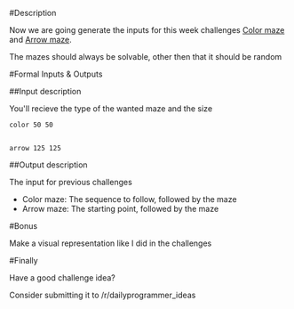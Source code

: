 #Description

Now we are going generate the inputs for this week challenges [Color maze](https://www.reddit.com/r/dailyprogrammer/comments/6qutez/20170801_challenge_325_easy_color_maze/) and [Arrow maze](https://www.reddit.com/r/dailyprogrammer/comments/6rb98p/20170803_challenge_325_intermediate_arrow_maze/).

The mazes should always be solvable, other then that it should be random

#Formal Inputs & Outputs

##Input description

You'll recieve the type of the wanted maze and the size

    color 50 50
    
    
    arrow 125 125

##Output description

The input for previous challenges

 - Color maze: The sequence to follow, followed by the maze
 - Arrow maze: The starting point, followed by the maze


#Bonus

Make a visual representation like I did in the challenges

#Finally

Have a good challenge idea?

Consider submitting it to /r/dailyprogrammer_ideas